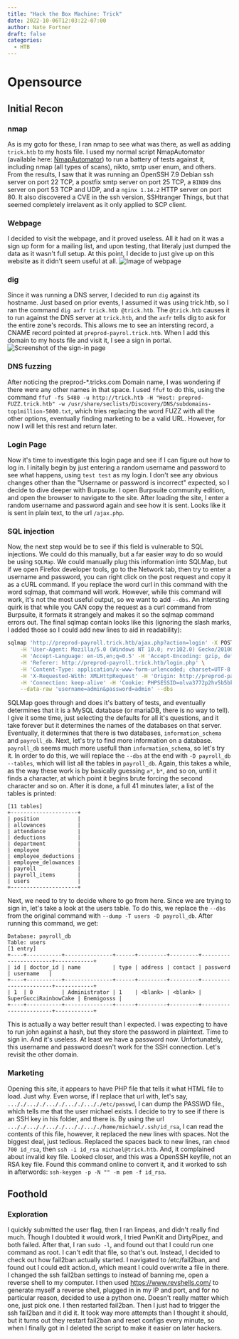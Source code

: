 ```yaml
---
title: "Hack the Box Machine: Trick"
date: 2022-10-06T12:03:22-07:00
author: Nate Fortner
draft: false
categories:
  - HTB
---
```

# Opensource
## Initial Recon
### nmap
As is my goto for these, I ran nmap to see what was there, as well as adding `trick.htb` to my hosts file.  I used my normal script NmapAutomator (available here: [NmapAutomator](https://github.com/21y4d/nmapAutomator)) to run a battery of tests against it, including nmap (all types of scans), nikto, smtp user enum, and others.  From the results, I saw that it was running an OpenSSH 7.9 Debian ssh server on port 22 TCP, a postfix smtp server on port 25 TCP, a `BIND9` dns server on port 53 TCP and UDP, and a `nginx 1.14.2` HTTP server on port 80.  It also discovered a CVE in the ssh version, SSHtranger Things, but that seemed completely irrelavent as it only applied to SCP client.
### Webpage
I decided to visit the webpage, and it proved useless.  All it had on it was a sign up form for a mailing list, and upon testing, that literaly just dumped the data as it wasn't full setup.  At this point, I decide to just give up on this website as it didn't seem useful at all.
![Image of webpage](/media/htb/easy/trick/DefaultWebpage.png)
### dig
Since it was running a DNS server, I decided to run `dig` against its hostname.  Just based on prior events, I assumed it was using trick.htb, so I ran the command `dig axfr trick.htb @trick.htb`.  The `@trick.htb` causes it to run against the DNS server at `trick.htb`, and the `axfr` tells dig to ask for the entire zone's records.  This allows me to see an intersting record, a CNAME record pointed at `preprod-payrol.trick.htb`.  When I add this domain to my hosts file and visit it, I see a sign in portal. ![Screenshot of the sign-in page](/media/htb/easy/trick/LoginScreen.png)
### DNS fuzzing
After noticing the preprod-*.tricks.com Domain name, I was wondering if there were any other names in that space.  I used `ffuf` to do this, using the command `ffuf -fs 5480 -u http://trick.htb -H "Host: preprod-FUZZ.trick.htb" -w /usr/share/seclists/Discovery/DNS/subdomains-top1million-5000.txt`, which tries replacing the word FUZZ with all the other options, eventually finding marketing to be a valid URL.  However, for now I will let this rest and return later.
### Login Page
Now it's time to investigate this login page and see if I can figure out how to log in.  I initally begin by just entering a random username and password to see what happens, using `test test` as my login.  I don't see any obvious changes other than the "Username or password is incorrect" expected, so I decide to dive deeper with Burpsuite.  I open Burpsuite community edition, and open the browser to navigate to the site.  After loading the site, I enter a random username and password again and see how it is sent.  Looks like it is sent in plain text, to the url `/ajax.php`.
### SQL injection
Now, the next step would be to see if this field is vulnerable to SQL injections.  We could do this manually, but a far easier way to do so would be using `SQLMap`.  We could manually plug this information into SQLMap, but if we open Firefox developer tools, go to the Network tab, then try to enter a username and password, you can right click on the post request and copy it as a cURL command.  If you replace the word curl in this command with the word sqlmap, that command will work.  However, while this command will work, it's not the most useful output, so we want to add `--dbs`.  An intersting quirk is that while you CAN copy the request as a curl command from Burpsuite, it formats it strangely and makes it so the sqlmap command errors out.  The final sqlmap contain looks like this (ignoring the slash marks, I added those so I could add new lines to aid in readability): 
```bash
sqlmap 'http://preprod-payroll.trick.htb/ajax.php?action=login' -X POST \
    -H 'User-Agent: Mozilla/5.0 (Windows NT 10.0; rv:102.0) Gecko/20100101 Firefox/102.0' -H 'Accept: */*' \
    -H 'Accept-Language: en-US,en;q=0.5' -H 'Accept-Encoding: gzip, deflate' \
    -H 'Referer: http://preprod-payroll.trick.htb/login.php' \
    -H 'Content-Type: application/x-www-form-urlencoded; charset=UTF-8' \
    -H 'X-Requested-With: XMLHttpRequest' -H 'Origin: http://preprod-payroll.trick.htb' -H 'DNT: 1' \
    -H 'Connection: keep-alive' -H 'Cookie: PHPSESSID=olva3772p2hv5b5bkc1lvvv8jd' -H 'Sec-GPC: 1' \
    --data-raw 'username=admin&password=admin' --dbs
``` 
SQLMap goes through and does it's battery of tests, and eventually determines that it is a MySQL database (or mariaDB, there is no way to tell).  I give it some time, just selecting the defaults for all it's questions, and it take forever but it determines the names of the databases on that server.  Eventually, it determines that there is two databases, `information_schema` and `payroll_db`.  Next, let's try to find more information on a database.  `payroll_db` seems much more usefull than `information_schema`, so let's try it.   In order to do this, we will replace the `--dbs` at the end with `-D payroll_db --tables`, which will list all the tables in `payroll_db`.  Again, this takes a while, as the way these work is by basically guessing `a*`, `b*`, and so on, until it finds a character, at which point it begins brute forcing the second character and so on.
After it is done, a full 41 minutes later, a list of the tables is printed:
```
[11 tables]
+---------------------+
| position            |
| allowances          |
| attendance          |
| deductions          |
| department          |
| employee            |
| employee_deductions |
| employee_delowances |
| payroll             |
| payroll_items       |
| users               |
+---------------------+
```
Next, we need to try to decide where to go from here.  Since we are trying to sign in, let's take a look at the users table.  To do this, we replace the `--dbs`  from the original command with `--dump -T users -D payroll_db`.  After running this command, we get: 
```
Database: payroll_db
Table: users
[1 entry]
+----+-----------+---------------+------+---------+---------+-----------------------+------------+
| id | doctor_id | name          | type | address | contact | password              | username   |
+----+-----------+---------------+------+---------+---------+-----------------------+------------+
| 1  | 0         | Administrator | 1    | <blank> | <blank> | SuperGucciRainbowCake | Enemigosss |
+----+-----------+---------------+------+---------+---------+-----------------------+------------+
```
This is actually a way better result than I expected.  I was expecting to have to run john against a hash, but they store the password in plaintext.  Time to sign in.  And it's useless.  At least we have a password now.  Unfortunately, this username and password doesn't work for the SSH connection.  Let's revisit the other domain.

### Marketing
Opening this site, it appears to have PHP file that tells it what HTML file to load.  Just why.  Even worse, if I replace that url with, let's say, `..././..././..././..././..././etc/passwd`, I can dump the PASSWD file., which tells me that the user michael exists.  I decide to try to see if there is an SSH key in his folder, and there is.  By using the url `..././..././..././..././..././home/michael/.ssh/id_rsa`, I can read the contents of this file, however, it replaced the new lines with spaces.  Not the biggest deal, just tedious.  Replaced the spaces back to new lines, ran `chmod 700 id_rsa`, then `ssh -i id_rsa michael@trick.htb`.  And, it complained about invalid key file.  Looked closer, and this was a OpenSSH keyfile, not an RSA key file.  Found this command online to convert it, and it worked to ssh in afterwords: `ssh-keygen -p -N "" -m pem -f id_rsa`.
## Foothold

### Exploration
I quickly submitted the user flag, then I ran linpeas, and didn't really find much.  Though I doubted it would work, I tried PwnKit and DirtyPipez, and both failed.  After that, I ran `sudo -l`, and found out that I could run one command as root.  I can't edit that file, so that's out.  Instead, I decided to check out how fail2ban actually started.  I navigated to /etc/fail2ban, and found out I could edit action.d, which meant I could overwrite a file in there.  I changed the ssh fail2ban settings to instead of banning me, open a reverse shell to my computer.  I then used https://www.revshells.com/ to generate myself a reverse shell, plugged in in my IP and port, and for no particular reason, decided to use a python one.  Doesn't really matter which one, just pick one.  I then restarted fail2ban.  Then I just had to trigger the ssh fail2ban and it did it.  It took way more attempts than I thought it should, but it turns out they restart fail2ban and reset configs every minute, so when I finally got in I deleted the script to make it easier on later hackers.
